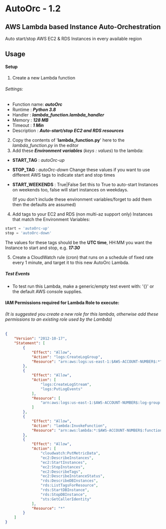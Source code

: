 # AutoOrc - 1.2
## AWS Lambda based Instance **Auto-Orc**hestration
Auto start/stop AWS EC2 &amp; RDS Instances in every available region

## Usage


#### Setup
1. Create a new Lambda function
  ###### Settings:
  * Function name: ***autoOrc***
  * Runtime : ***Python 3.8***
  * Handler : ***lambda_function.lambda_handler***
  * Memory : ***128 MB***
  * Timeout : ***1 Min***
  * Description : ***Auto-start/stop EC2 and RDS resources***


2. Copy the contents of '**lambda_function.py**' here to the *lambda_function.py* in the editor
3. Add these ***Environment variables*** (*keys : values*)  to the lambda:
  * **START_TAG**           : *autoOrc-up*
  * **STOP_TAG**            : *autoOrc-down*
          Change these values if you want to use different AWS tags to indicate start and stop times
  * **START_WEEKENDS** : True|False
          Set this to True to auto-start Instances on weekends too, false will start instances on weekdays.

      (If you don't include these environment variables/forget to add them then the defaults are assumed)

4. Add tags to your EC2 and RDS (non multi-az support only) Instances that match the Environment Variables:
```python
start = 'autoOrc-up'
stop = 'autoOrc-down'
```
The values for these tags should be the **UTC time**, HH:MM you want the Instance to start and stop, e.g. ***17:30***



5. Create a CloudWatch rule (cron) that runs on a schedule of fixed rate every 1 minute, and target it to this new AutoOrc Lambda.



##### Test Events
  * To test run this Lambda, make a generic/empty test event with: \'{}\' or the default AWS console supplies.


#### IAM Permissions required for Lambda Role to execute:
  ###### (It is suggested you create a new role for this lambda, otherwise add these permissions to an existing role used by the Lambda)
```json
{
    "Version": "2012-10-17",
    "Statement": [
        {
            "Effect": "Allow",
            "Action": "logs:CreateLogGroup",
            "Resource": "arn:aws:logs:us-east-1:$AWS-ACCOUNT-NUMBER$:*"
        },
        {
            "Effect": "Allow",
            "Action": [
                "logs:CreateLogStream",
                "logs:PutLogEvents"
            ],
            "Resource": [
                "arn:aws:logs:us-east-1:$AWS-ACCOUNT-NUMBER$:log-group:/aws/lambda/autoOrc:*"
            ]
        },
        {
            "Effect": "Allow",
            "Action": "lambda:InvokeFunction",
            "Resource": "arn:aws:lambda:*:$AWS-ACCOUNT-NUMBER$:function:autoOrc"
        },
        {
            "Effect": "Allow",
            "Action": [
                "cloudwatch:PutMetricData",
                "ec2:DescribeInstances",
                "ec2:StartInstances",
                "ec2:StopInstances",
                "ec2:DescribeTags",
                "ec2:DescribeInstanceStatus",
                "rds:DescribeDBInstances",
                "rds:ListTagsForResource",
                "rds:StartDBInstance",
                "rds:StopDBInstance",
                "sts:GetCallerIdentity"
            ],
            "Resource": "*"
        }
    ]
}
```
